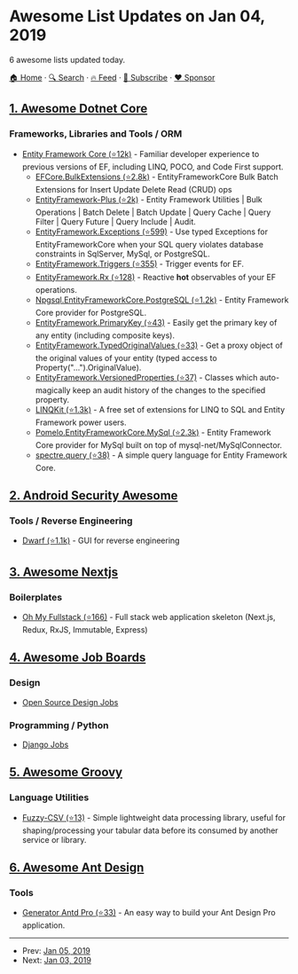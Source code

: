 # Awesome List Updates on Jan 04, 2019

6 awesome lists updated today.

[🏠 Home](/README.md) · [🔍 Search](https://www.trackawesomelist.com/search/) · [🔥 Feed](https://www.trackawesomelist.com/rss.xml) · [📮 Subscribe](https://trackawesomelist.us17.list-manage.com/subscribe?u=d2f0117aa829c83a63ec63c2f&id=36a103854c) · [❤️  Sponsor](https://github.com/sponsors/theowenyoung)



## [1. Awesome Dotnet Core](/content/thangchung/awesome-dotnet-core/README.md)

### Frameworks, Libraries and Tools / ORM

*   [Entity Framework Core (⭐12k)](https://github.com/aspnet/EntityFramework) - Familiar developer experience to previous versions of EF, including LINQ, POCO, and Code First support.
    *   [EFCore.BulkExtensions (⭐2.8k)](https://github.com/borisdj/EFCore.BulkExtensions) - EntityFrameworkCore Bulk Batch Extensions for Insert Update Delete Read (CRUD) ops
    *   [EntityFramework-Plus (⭐2k)](https://github.com/zzzprojects/EntityFramework-Plus) - Entity Framework Utilities | Bulk Operations | Batch Delete | Batch Update | Query Cache | Query Filter | Query Future | Query Include | Audit.
    *   [EntityFramework.Exceptions (⭐599)](https://github.com/Giorgi/EntityFramework.Exceptions) - Use typed Exceptions for EntityFrameworkCore when your SQL query violates database constraints in SqlServer, MySql, or PostgreSQL.
    *   [EntityFramework.Triggers (⭐355)](https://github.com/NickStrupat/EntityFramework.Triggers) - Trigger events for EF.
    *   [EntityFramework.Rx (⭐128)](https://github.com/NickStrupat/EntityFramework.Rx) - Reactive **hot** observables of your EF operations.
    *   [Npgsql.EntityFrameworkCore.PostgreSQL (⭐1.2k)](https://github.com/npgsql/Npgsql.EntityFrameworkCore.PostgreSQL) - Entity Framework Core provider for PostgreSQL.
    *   [EntityFramework.PrimaryKey (⭐43)](https://github.com/NickStrupat/EntityFramework.PrimaryKey) - Easily get the primary key of any entity (including composite keys).
    *   [EntityFramework.TypedOriginalValues (⭐33)](https://github.com/NickStrupat/EntityFramework.TypedOriginalValues) - Get a proxy object of the original values of your entity (typed access to Property("...").OriginalValue).
    *   [EntityFramework.VersionedProperties (⭐37)](https://github.com/NickStrupat/EntityFramework.VersionedProperties) - Classes which auto-magically keep an audit history of the changes to the specified property.
    *   [LINQKit (⭐1.3k)](https://github.com/scottksmith95/LINQKit) - A free set of extensions for LINQ to SQL and Entity Framework power users.
    *   [Pomelo.EntityFrameworkCore.MySql (⭐2.3k)](https://github.com/PomeloFoundation/Pomelo.EntityFrameworkCore.MySql) - Entity Framework Core provider for MySql built on top of mysql-net/MySqlConnector.
    *   [spectre.query (⭐38)](https://github.com/spectresystems/spectre.query) - A simple query language for Entity Framework Core.

## [2. Android Security Awesome](/content/ashishb/android-security-awesome/README.md)

### Tools / Reverse Engineering

*   [Dwarf (⭐1.1k)](https://github.com/iGio90/Dwarf) - GUI for reverse engineering

## [3. Awesome Nextjs](/content/unicodeveloper/awesome-nextjs/README.md)

### Boilerplates

*   [Oh My Fullstack (⭐166)](https://github.com/oh-my-c0de/oh-my-fullstack) - Full stack web application skeleton (Next.js, Redux, RxJS, Immutable, Express)

## [4. Awesome Job Boards](/content/tramcar/awesome-job-boards/README.md)

### Design

*   [Open Source Design Jobs](https://opensourcedesign.net/jobs/)

### Programming / Python

*   [Django Jobs](https://djangojobs.net/jobs/)

## [5. Awesome Groovy](/content/kdabir/awesome-groovy/README.md)

### Language Utilities

*   [Fuzzy-CSV (⭐13)](https://github.com/kayr/fuzzy-csv) - Simple lightweight data processing library, useful for shaping/processing your tabular data before its consumed by another service or library.

## [6. Awesome Ant Design](/content/websemantics/awesome-ant-design/README.md)

### Tools

*   [Generator Antd Pro (⭐33)](https://github.com/codetrial/generator-antd-pro) - An easy way to build your Ant Design Pro application.

---

- Prev: [Jan 05, 2019](/content/2019/01/05/README.md)
- Next: [Jan 03, 2019](/content/2019/01/03/README.md)